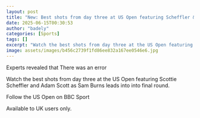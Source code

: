 ```yaml
---
layout: post
title: "New: Best shots from day three at US Open featuring Scheffler & Scott"
date: 2025-06-15T00:30:53
author: "badely"
categories: [Sports]
tags: []
excerpt: "Watch the best shots from day three at the US Open featuring Scottie Scheffler and Adam Scott as Sam Burns leads into into final round."
image: assets/images/b456c2739f1fd86ee832a167ee0546e6.jpg
---
```


Experts revealed that There was an error

Watch the best shots from day three at the US Open featuring Scottie Scheffler and Adam Scott as Sam Burns leads into into final round.

Follow the US Open on BBC Sport

Available to UK users only.

